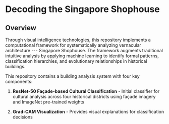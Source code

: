 # Decoding the Singapore Shophouse
## Overview

Through visual intelligence technologies, this repository implements a computational framework for systematically analyzing vernacular architecture --- Singapore Shophouse. The framework augments traditional intuitive analysis by applying machine learning to identify formal patterns, classification hierarchies, and evolutionary relationships in historical buildings.

This repository contains a building analysis system with four key components:

1. **ResNet-50 Façade-based Cultural Classification** - Initial classifier for cultural analysis across four historical districts using façade imagery and ImageNet pre-trained weights

2. **Grad-CAM Visualization** - Provides visual explanations for classification decisions

